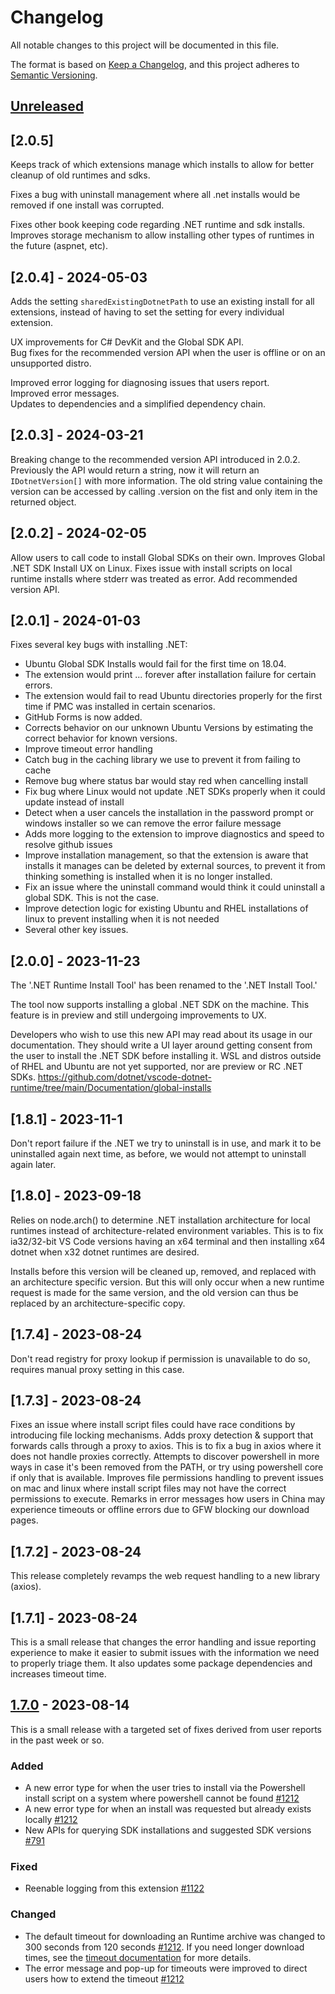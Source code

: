 # Changelog

All notable changes to this project will be documented in this file.

The format is based on [Keep a Changelog],
and this project adheres to [Semantic Versioning].

## [Unreleased]

## [2.0.5]

Keeps track of which extensions manage which installs to allow for better cleanup of old runtimes and sdks.

Fixes a bug with uninstall management where all .net installs would be removed if one install was corrupted.

Fixes other book keeping code regarding .NET runtime and sdk installs.
Improves storage mechanism to allow installing other types of runtimes in the future (aspnet, etc).

## [2.0.4] - 2024-05-03
Adds the setting `sharedExistingDotnetPath` to use an existing install for all extensions, instead of having to set the setting for every individual extension.

UX improvements for C# DevKit and the Global SDK API.\
Bug fixes for the recommended version API when the user is offline or on an unsupported distro.

Improved error logging for diagnosing issues that users report.\
Improved error messages.\
Updates to dependencies and a simplified dependency chain.

## [2.0.3] - 2024-03-21

Breaking change to the recommended version API introduced in 2.0.2.
Previously the API would return a string, now it will return an `IDotnetVersion[]` with more information.
The old string value containing the version can be accessed by calling .version on the fist and only item in the returned object.

## [2.0.2] - 2024-02-05

Allow users to call code to install Global SDKs on their own.
Improves Global .NET SDK Install UX on Linux.
Fixes issue with install scripts on local runtime installs where stderr was treated as error.
Add recommended version API.

## [2.0.1] - 2024-01-03

Fixes several key bugs with installing .NET:

- Ubuntu Global SDK Installs would fail for the first time on 18.04.
- The extension would print ... forever after installation failure for certain errors.
- The extension would fail to read Ubuntu directories properly for the first time if PMC was installed in certain scenarios.
- GitHub Forms is now added.
- Corrects behavior on our unknown Ubuntu Versions by estimating the correct behavior for known versions.
- Improve timeout error handling
- Catch bug in the caching library we use to prevent it from failing to cache
- Remove bug where status bar would stay red when cancelling install
- Fix bug where Linux would not update .NET SDKs properly when it could update instead of install
- Detect when a user cancels the installation in the password prompt or windows installer so we can remove the error failure message
- Adds more logging to the extension to improve diagnostics and speed to resolve github issues
- Improve installation management, so that the extension is aware that installs it manages can be deleted by external sources, to prevent it from thinking something is installed when it is no longer installed.
- Fix an issue where the uninstall command would think it could uninstall a global SDK. This is not the case.
- Improve detection logic for existing Ubuntu and RHEL installations of linux to prevent installing when it is not needed
- Several other key issues.

## [2.0.0] - 2023-11-23

The '.NET Runtime Install Tool' has been renamed to the '.NET Install Tool.'

The tool now supports installing a global .NET SDK on the machine. This feature is in preview and still undergoing improvements to UX.

Developers who wish to use this new API may read about its usage in our documentation.
They should write a UI layer around getting consent from the user to install the .NET SDK before installing it. WSL and distros outside of RHEL and Ubuntu are not yet supported, nor are preview or RC .NET SDKs.
https://github.com/dotnet/vscode-dotnet-runtime/tree/main/Documentation/global-installs

## [1.8.1] - 2023-11-1

Don't report failure if the .NET we try to uninstall is in use, and mark it to be uninstalled again next time, as before, we would not attempt to uninstall again later.

## [1.8.0] - 2023-09-18

Relies on node.arch() to determine .NET installation architecture for local runtimes instead of architecture-related environment variables.
This is to fix ia32/32-bit VS Code versions having an x64 terminal and then installing x64 dotnet when x32 dotnet runtimes are desired.

Installs before this version will be cleaned up, removed, and replaced with an architecture specific version. But this will only occur when a new runtime request is made for the same version, and the old version can thus be replaced by an architecture-specific copy.

## [1.7.4] - 2023-08-24

Don't read registry for proxy lookup if permission is unavailable to do so, requires manual proxy setting in this case.

## [1.7.3] - 2023-08-24

Fixes an issue where install script files could have race conditions by introducing file locking mechanisms.
Adds proxy detection & support that forwards calls through a proxy to axios. This is to fix a bug in axios where it does not handle proxies correctly.
Attempts to discover powershell in more ways in case it's been removed from the PATH, or try using powershell core if only that is available.
Improves file permissions handling to prevent issues on mac and linux where install script files may not have the correct permissions to execute.
Remarks in error messages how users in China may experience timeouts or offline errors due to GFW blocking our download pages.

## [1.7.2] - 2023-08-24

This release completely revamps the web request handling to a new library (axios).

## [1.7.1] - 2023-08-24

This is a small release that changes the error handling and issue reporting experience to make it easier to submit issues with the information we need to properly triage them. It also updates some package dependencies and increases timeout time.

## [1.7.0] - 2023-08-14

This is a small release with a targeted set of fixes derived from user reports in the past week or so.

### Added

- A new error type for when the user tries to install via the Powershell install script on a system where powershell cannot be found [#1212]
- A new error type for when an install was requested but already exists locally [#1212]
- New APIs for querying SDK installations and suggested SDK versions [#791]

### Fixed

- Reenable logging from this extension [#1122]

### Changed

- The default timeout for downloading an Runtime archive was changed to 300 seconds from 120 seconds [#1212]. If you need longer download times, see the [timeout documentation] for more details.
- The error message and pop-up for timeouts were improved to direct users how to extend the timeout [#1212]

<!-- Links -->
[keep a changelog]: https://keepachangelog.com/en/1.0.0/
[semantic versioning]: https://semver.org/spec/v2.0.0.html
[timeout documentation]: https://github.com/dotnet/vscode-dotnet-runtime/blob/main/Documentation/troubleshooting-runtime.md#install-script-timeouts

<!-- PRs -->
[#1122]: https://github.com/dotnet/vscode-dotnet-runtime/pull/1122
[#1212]: https://github.com/dotnet/vscode-dotnet-runtime/pull/1212
[#791]: https://github.com/dotnet/vscode-dotnet-runtime/pull/791

<!-- Versions -->
[Unreleased]: https://github.com/dotnet/vscode-dotnet-runtime/compare/Runtime-v1.7.0...HEAD
[1.7.0]: https://github.com/dotnet/vscode-dotnet-runtime/releases/tag/Runtime-v1.7.0
